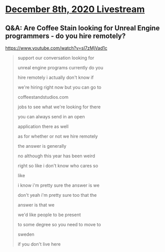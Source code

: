 # [December 8th, 2020 Livestream](../2020-12-08.md)
## Q&A: Are Coffee Stain looking for Unreal Engine programmers - do you hire remotely?
https://www.youtube.com/watch?v=sI7zMjVad1c
> support our conversation looking for
> 
> unreal engine programs currently do you
> 
> hire remotely i actually don't know if
> 
> we're hiring right now but you can go to
> 
> coffeestandstudios.com
> 
> jobs to see what we're looking for there
> 
> you can always send in an open
> 
> application there as well
> 
> as for whether or not we hire remotely
> 
> the answer is generally
> 
> no although this year has been weird
> 
> right so like i don't know who cares so
> 
> like
> 
> i know i'm pretty sure the answer is we
> 
> don't yeah i'm pretty sure too that the
> 
> answer is that we
> 
> we'd like people to be present
> 
> to some degree so you need to move to
> 
> sweden
> 
> if you don't live here
> 

